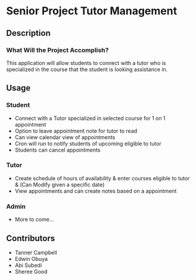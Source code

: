 # Senior Project Tutor Management

## Description


### What Will the Project Accomplish?
This application will allow students to connect with a tutor who is specialized in the course that the student is looking assistance in.

## Usage
### Student
* Connect with a Tutor specialized in selected course for 1 on 1 appointment
* Option to leave appointment note for tutor to read
* Can view calendar view of appointments
* Cron will run to notify students of upcoming eligible to tutor
* Students can cancel appointments
### Tutor
* Create schedule of hours of availability & enter courses eligible to tutor & (Can Modify given a specific date)
* View appointments and can create notes based on a appointment

### Admin
* More to come...


## Contributors
* Tanner Campbell
* Edwin Obuya
* Abi Subedi
* Sheree Good
